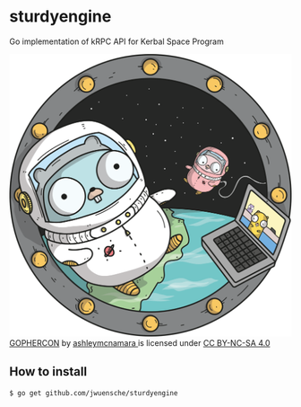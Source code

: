 # sturdyengine

Go implementation of kRPC API for Kerbal Space Program

![preview](https://raw.githubusercontent.com/ashleymcnamara/gophers/master/GOPHERCON.png)
[GOPHERCON](https://github.com/ashleymcnamara/gophers/blob/master/GOPHERCON.png) by [ashleymcnamara ](https://github.com/ashleymcnamara) is licensed under [CC BY-NC-SA 4.0](https://creativecommons.org/licenses/by-nc-sa/4.0/)  

## How to install

```bash
$ go get github.com/jwuensche/sturdyengine
```
